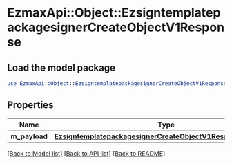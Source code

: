 # EzmaxApi::Object::EzsigntemplatepackagesignerCreateObjectV1Response

## Load the model package
```perl
use EzmaxApi::Object::EzsigntemplatepackagesignerCreateObjectV1Response;
```

## Properties
Name | Type | Description | Notes
------------ | ------------- | ------------- | -------------
**m_payload** | [**EzsigntemplatepackagesignerCreateObjectV1ResponseMPayload**](EzsigntemplatepackagesignerCreateObjectV1ResponseMPayload.md) |  | 

[[Back to Model list]](../README.md#documentation-for-models) [[Back to API list]](../README.md#documentation-for-api-endpoints) [[Back to README]](../README.md)


